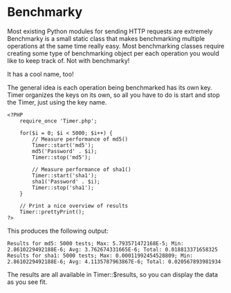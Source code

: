 Benchmarky
==========

Most existing Python modules for sending HTTP requests are extremely
Benchmarky is a small static class that makes benchmarking multiple
operations at the same time really easy. Most benchmarking classes
require creating some type of benchmarking object per each operation
you would like to keep track of. Not with benchmarky!

It has a cool name, too!

The general idea is each operation being benchmarked has its own key.
Timer organizes the keys on its own, so all you have to do is start
and stop the Timer, just using the key name. 

    <?PHP
        require_once 'Timer.php';
    
        for($i = 0; $i < 5000; $i++) {
            // Measure performance of md5()
            Timer::start('md5');
            md5('Password' . $i);
            Timer::stop('md5');
    
            // Measure performance of sha1()
            Timer::start('sha1');
            sha1('Password' . $i);
            Timer::stop('sha1');
        }
    
        // Print a nice overview of results
        Timer::prettyPrint();
    ?>


This produces the following output:

    Results for md5: 5000 tests; Max: 5.793571472168E-5; Min: 2.8610229492188E-6; Avg: 3.762674331665E-6; Total: 0.018813371658325
    Results for sha1: 5000 tests; Max: 0.00011992454528809; Min: 2.8610229492188E-6; Avg: 4.1135787963867E-6; Total: 0.020567893981934


The results are all available in Timer::$results, so you can display the data as you see fit.
